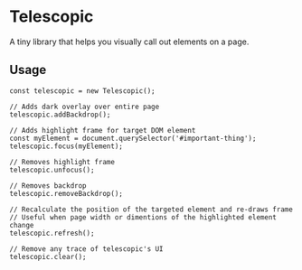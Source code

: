 # Telescopic

A tiny library that helps you visually call out elements on a page.

## Usage

```
const telescopic = new Telescopic();

// Adds dark overlay over entire page
telescopic.addBackdrop();

// Adds highlight frame for target DOM element
const myElement = document.querySelector('#important-thing');
telescopic.focus(myElement);

// Removes highlight frame
telescopic.unfocus();

// Removes backdrop
telescopic.removeBackdrop();

// Recalculate the position of the targeted element and re-draws frame
// Useful when page width or dimentions of the highlighted element change
telescopic.refresh();

// Remove any trace of telescopic's UI
telescopic.clear();
```
